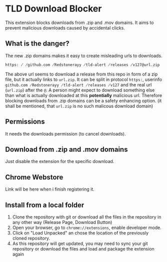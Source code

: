 # TLD Download Blocker

This extension blocks downloads from .zip and .mov domains.
It aims to prevent malicious downloads caused by accidental clicks.

## What is the danger?

The new .zip domains makes it easy to create misleading urls to downloads.

`https: ̸ ̸github.com ̸Redstonerayy ̸tld-alert ̸releases ̸v127@url.zip`

The above url seems to download a release from this repo in form of a zip file,
but it actually links to `url.zip`. It can be split in
protocol `https:`, userinfo `github.com ̸Redstonerayy ̸tld-alert ̸releases ̸v127`
and the real url (`url.zip`) after the `@`.
A person might expect to download something else than what is actually downloaded
at this **potentially** malicious url.
Therefore blocking downloads from .zip domains can be a safety enhancing option.
(it shall be mentioned, that `url.zip` is no such malicous download domain)

## Permissions

It needs the downloads permission (to cancel downloads).

## Download from .zip and .mov domains

Just disable the extension for the specific download.

## Chrome Webstore

Link will be here when i finish registering it.

## Install from a local folder

1. Clone the repository with git or download all the files in the repository in any other way (Release Page, Download Button)
2. Open your browser, go to `chrome://extensions`, enable developer mode.
3. Click on "Load Unpacked" an chose the location of the previously cloned repository.
4. As this repository will get updated, you may need to sync your git repository or download the files and load and package the extension again
